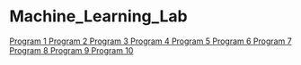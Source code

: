 # Machine_Learning_Lab
  
   <a href="https://github.com/RakulAgn/Machine_Learning_Lab/blob/master/Program%201/Lab_1.py">
        Program 1
    </a>
    <a href="https://github.com/RakulAgn/Machine_Learning_Lab/blob/master/Program%202/Lab_2.py">
        Program 2
    </a>
    <a href="https://github.com/RakulAgn/Machine_Learning_Lab/blob/master/Program%203/Lab_3.py">
        Program 3
    </a>
    <a href="https://github.com/RakulAgn/Machine_Learning_Lab/blob/master/Program%204/Lab_4.py">
        Program 4
    </a>
    <a href="https://github.com/RakulAgn/Machine_Learning_Lab/blob/master/Program%205/Lab_5.py">
        Program 5
    </a>
    <a href="https://github.com/RakulAgn/Machine_Learning_Lab/blob/master/Program%206/Lab_6.py">
        Program 6
    </a>
    <a href="https://github.com/RakulAgn/Machine_Learning_Lab/blob/master/Program%207/Lab_7.py">
        Program 7
    </a>
    <a href="https://github.com/RakulAgn/Machine_Learning_Lab/blob/master/Program%208/Lab_8.py">
        Program 8
    </a>
    <a href="https://github.com/RakulAgn/Machine_Learning_Lab/blob/master/Program%209/Lab_9.py">
        Program 9
    </a>
    <a href="https://github.com/RakulAgn/Machine_Learning_Lab/blob/master/Program%2010/Lab_10.py">
        Program 10
    </a>
